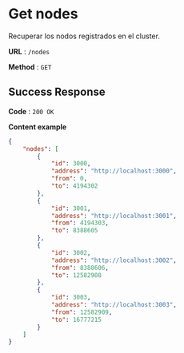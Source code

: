 # Get nodes
Recuperar los nodos registrados en el cluster.

**URL** : `/nodes`

**Method** : `GET`

## Success Response

**Code** : `200 OK`

**Content example**

```json
{
    "nodes": [
        {
            "id": 3000,
            "address": "http://localhost:3000",
            "from": 0,
            "to": 4194302
        },
        {
            "id": 3001,
            "address": "http://localhost:3001",
            "from": 4194303,
            "to": 8388605
        },
        {
            "id": 3002,
            "address": "http://localhost:3002",
            "from": 8388606,
            "to": 12582908
        },
        {
            "id": 3003,
            "address": "http://localhost:3003",
            "from": 12582909,
            "to": 16777215
        }
    ]
}
```